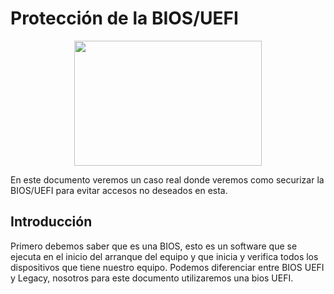 # Protección de la BIOS/UEFI

<p align="center">
  <img width="300" height="200" src="https://spanning.com/wp-content/uploads/2020/05/more-secure-icon-300x200.png">
</p>

En este documento veremos un caso real donde veremos como securizar la BIOS/UEFI para evitar accesos no deseados en esta.

## Introducción

  Primero debemos saber que es una BIOS, esto es un software que se ejecuta en el inicio del arranque del equipo y que inicia y verifica todos los dispositivos que tiene nuestro equipo. Podemos diferenciar entre BIOS UEFI y Legacy, nosotros para este documento utilizaremos una bios UEFI.
  
